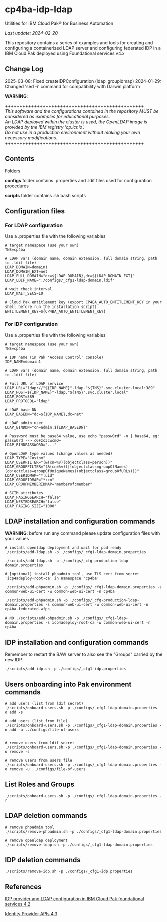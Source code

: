 # cp4ba-idp-ldap

Utilities for IBM Cloud Pak® for Business Automation

<i>Last update: 2024-02-20</i>

This repository contains a series of examples and tools for creating and configuring a containerized LDAP server and configuring federated IDP in a IBM Cloud Pak deployed using Foundational services v4.x

## Change Log

2025-03-08: Fixed createIDPConfiguration (ldap_groupidmap)
2024-01-29: Changed 'sed -i' command for compatibility with Darwin platform

<b>**WARNING**</b>:

++++++++++++++++++++++++++++++++++++++++++++++++
<br>
<i>
This software and the configurations contained in the repository MUST be considered as examples for educational purposes.
<br>
An LDAP deployed within the cluster is used, the OpenLDAP image is provided by the IBM registry 'cp.icr.io'.
<br>
Do not use in a production environment without making your own necessary modifications.
</i>
<br>
++++++++++++++++++++++++++++++++++++++++++++++++


## Contents

Folders

<b>configs</b> folder contains .properties and .ldif files used for configuration procedures

<b>scripts</b> folder contains .sh bash scripts


## Configuration files

### For LDAP configuration 

Use a .properties file with the following variables
```
# target namespace (use your own)
TNS=cp4ba

# LDAP vars (domain name, domain extension, full domain string, path to .ldif file)
LDAP_DOMAIN=domain1
LDAP_DOMAIN_EXT=net
LDAP_FULL_DOMAIN="dc=${LDAP_DOMAIN},dc=${LDAP_DOMAIN_EXT}"
LDAP_LDIF_NAME="./configs/_cfg1-ldap-domain.ldif"

# wait check interval
LDAP_WAIT_SECS=10

# Cloud Pak entitlement key (export CP4BA_AUTO_ENTITLEMENT_KEY in your shell before run the installation script)
ENTITLEMENT_KEY=${CP4BA_AUTO_ENTITLEMENT_KEY}
```


### For IDP configuration 

Use a .properties file with the following variables
```
# target namespace (use your own)
TNS=cp4ba

# IDP name (in Pak 'Access Control' console)
IDP_NAME=domain1

# LDAP vars (domain name, domain extension, full domain string, path to .ldif file)

# Full URL of LDAP service
LDAP_URL="ldap://"${IDP_NAME}"-ldap."${TNS}".svc.cluster.local:389"
LDAP_HOST=${IDP_NAME}"-ldap."${TNS}".svc.cluster.local"
LDAP_PORT=389
LDAP_PROTOCOL="ldap"
                 
# LDAP base DN
LDAP_BASEDN="dc=${IDP_NAME},dc=net"

# LDAP admin user
LDAP_BINDDN="cn=admin,${LDAP_BASEDN}"

# Password must be base64 value, use echo "passw0rd" -n | base64, eg: passw0rd --> cGFzc3cwcmQ=
LDAP_BINDPASSWORD="..."

# OpenLDAP type values (change values as needed)
LDAP_TYPE="Custom"
LDAP_USERFILTER="(&(cn=%v)(objectclass=person))" 
LDAP_GROUPFILTER="(&(cn=%v)(|(objectclass=groupOfNames)(objectclass=groupOfUniqueNames)(objectclass=groupOfURLs)))"
LDAP_USERIDMAP="*:uid"
LDAP_GROUPIDMAP="*:cn"
LDAP_GROUPMEMBERIDMAP="memberof:member"

# SCIM attributes
LDAP_PAGINGSEARCH="false"
LDAP_NESTEDSEARCH="false"
LDAP_PAGING_SIZE="1000" 

```


## LDAP installation and configuration commands


<b>WARNING</b>: before run any command please update configuration files with your values


```
# install openldap deployment and wait for pod ready
./scripts/add-ldap.sh -p ./configs/_cfg1-ldap-domain.properties

./scripts/add-ldap.sh -p ./configs/_cfg-production-ldap-domain.properties

# [optional] install phpadmin tool, use TLS cert from secret 'icp4adeploy-root-ca' in namespace 'cp4ba'

./scripts/add-phpadmin.sh -p ./configs/_cfg1-ldap-domain.properties -s common-web-ui-cert -w common-web-ui-cert -n cp4ba

./scripts/add-phpadmin.sh -p ./configs/_cfg-production-ldap-domain.properties -s common-web-ui-cert -w common-web-ui-cert -n cp4ba-federated-wfps

# NO ./scripts/add-phpadmin.sh -p ./configs/_cfg1-ldap-domain.properties -s icp4adeploy-root-ca -w common-web-ui-cert -n cp4ba

```

## IDP installation and configuration commands
Remember to restart the BAW server to also see the "Groups" carried by the new IDP.
```
./scripts/add-idp.sh -p ./configs/_cfg1-idp.properties
```

## Users onboarding into Pak environment commands
```
# add users (list from ldif secret)
./scripts/onboard-users.sh -p ./configs/_cfg1-ldap-domain.properties -o add -s

# add users (list from file)
./scripts/onboard-users.sh -p ./configs/_cfg1-ldap-domain.properties -o add -u ../configs/file-of-users


# remove users from ldif secret
./scripts/onboard-users.sh -p ./configs/_cfg1-ldap-domain.properties -o remove -s

# remove users from users file
./scripts/onboard-users.sh -p ./configs/_cfg1-ldap-domain.properties -o remove -u ../configs/file-of-users
```

## List Roles and Groups

```
./scripts/onboard-users.sh -p ./configs/_cfg1-ldap-domain.properties -r
```

## LDAP deletion commands
```
# remove phpadmin tool
./scripts/remove-phpadmin.sh -p ./configs/_cfg1-ldap-domain.properties

# remove openldap deployment
./scripts/remove-ldap.sh -p ./configs/_cfg1-ldap-domain.properties

```

## IDP deletion commands
```
./scripts/remove-idp.sh -p ./configs/_cfg1-idp.properties
```

## References

[IDP provider and LDAP configuration in IBM Cloud Pak foundational services 4.2](https://www.ibm.com/docs/en/cloud-paks/foundational-services/4.2?topic=apis-identity-provider#ldap-configuring)

[Identity Provider APIs 4.3](https://www.ibm.com/docs/en/cloud-paks/foundational-services/4.3?topic=apis-identity-provider)
